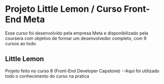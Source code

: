 # Projeto Little Lemon / Curso Front-End Meta

Esse curso foi desenvolvido pela empresa Meta e disponibilizado pela coursera com objetivo de formar um desenvolvedor completo, com 9 cursos ao todo.

## Little Lemon
Projeto feito no curso 8 (Front-End Developer Capstone)
--Aqui foi utilizado todo o conhecimento do curso na pratica